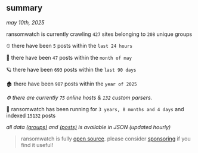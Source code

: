 
## summary
_may 10th, 2025_

ransomwatch is currently crawling `427` sites belonging to `208` unique groups

⏲ there have been `5` posts within the `last 24 hours`

🦈 there have been `47` posts within the `month of may`

🪐 there have been `693` posts within the `last 90 days`

🏚 there have been `987` posts within the `year of 2025`

_⚙️ there are currently `75` online hosts & `132` custom parsers._

🦕 ransomwatch has been running for `3 years, 8 months and 4 days` and indexed `15132` posts

_all data  [(groups)](http://ransomwhat.telemetry.ltd/groups) and [(posts)](http://ransomwhat.telemetry.ltd/posts) is available in JSON (updated hourly)_

> ransomwatch is fully [open source](https://github.com/joshhighet/ransomwatch#ransomwatch--). please consider [sponsoring](https://github.com/sponsors/joshhighet) if you find it useful!
